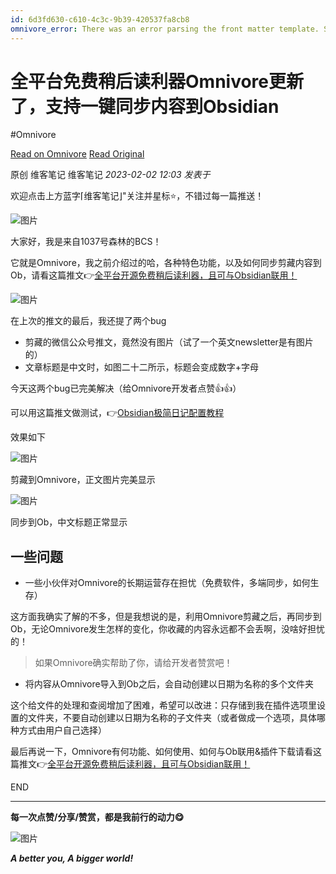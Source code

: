 ```yaml
---
id: 6d3fd630-c610-4c3c-9b39-420537fa8cb8
omnivore_error: There was an error parsing the front matter template. See console for details.
---
```


# 全平台免费稍后读利器Omnivore更新了，支持一键同步内容到Obsidian
#Omnivore

[Read on Omnivore](https://omnivore.app/me/https-mp-weixin-qq-com-s-biz-mzg-5-njk-3-md-uy-mq-3-d-3-d-chksm--18bd2fdbfe7)
[Read Original](https://mp.weixin.qq.com/s?__biz=Mzg5Njk3MDUyMQ%3D%3D&chksm=c079b58bf70e3c9d738c9137b261eb0ec69281d80568db4755a84ef2ef6957a7455e0e8797a1&cur_album_id=2918666965630566403&idx=1&mid=2247487485&scene=178&sn=808d32cd526c969a3ae133f1f3a87e53)

原创 维客笔记  维客笔记 _2023-02-02 12:03_ _发表于_ 

欢迎点击上方蓝字⌈维客笔记⌋"关注并星标⭐，不错过每一篇推送！

![图片](https://proxy-prod.omnivore-image-cache.app/0x0,sM2J3F7trZmJj2MgO02OrXvQ3MbXCW_62eJKdsA9okyQ/https://mmbiz.qpic.cn/mmbiz_png/PR2BLDgtAWT4fJ4otpksDTeFgZk3Tc5TgCuuz0NlzibMrpkIMaqtviboTyuicelWP4m316SGvu0UR2n7Qcb6uvdLg/640?wx_fmt=png)

大家好，我是来自1037号森林的BCS！

它就是Omnivore，我之前介绍过的哈，各种特色功能，以及如何同步剪藏内容到Ob，请看这篇推文👉[全平台开源免费稍后读利器，且可与Obsidian联用！](http://mp.weixin.qq.com/s?%5F%5Fbiz=MzU4MzgxNjczMA==&mid=2247486734&idx=1&sn=b8c0ba868089c08e1be5b1b7ac724a32&chksm=fda20e7bcad5876d8d78f5b15f1234a006e2742a094fffd0303326791f40be511a4135f78cec&scene=21#wechat%5Fredirect)

![图片](https://proxy-prod.omnivore-image-cache.app/0x0,sonk2L6Jl2Fbc4hlqw192mqb_kIMRIhv5VekfgMuKMKs/https://mmbiz.qpic.cn/mmbiz_png/PR2BLDgtAWTo8VrG9QEFmX8QssxzQtd6iasAXLRCiadzcaLjmAVAcywibicz2Ijv5iaHlndocj4jtMJuBMQm5ONWNow/640?wx_fmt=png)

在上次的推文的最后，我还提了两个bug

* 剪藏的微信公众号推文，竟然没有图片（试了一个英文newsletter是有图片的）
* 文章标题是中文时，如图二十二所示，标题会变成数字+字母

今天这两个bug已完美解决（给Omnivore开发者点赞👍👍）

可以用这篇推文做测试，👉[Obsidian极简日记配置教程](http://mp.weixin.qq.com/s?%5F%5Fbiz=MzU4MzgxNjczMA==&mid=2247486968&idx=1&sn=c0dd465dca41acbaa7875a56734cd1bf&chksm=fda20e8dcad5879bbdfc319b9fea488fc42cfe8ee61751c4b3d89a85d3647608c623f4f11149&scene=21#wechat%5Fredirect)

效果如下

![图片](https://proxy-prod.omnivore-image-cache.app/0x0,sHcpaYWMrI1zSYsEyOd0n6yXh6-_ZPbeuabU-VUBdMU0/https://mmbiz.qpic.cn/mmbiz_png/PR2BLDgtAWTo8VrG9QEFmX8QssxzQtd6iajrlQrweVyBvTc6QKviaxqI7HfZaENgk4KNS5POofJo1l4d3ibic8hicfw/640?wx_fmt=png)

剪藏到Omnivore，正文图片完美显示

![图片](https://proxy-prod.omnivore-image-cache.app/0x0,sSOnS-YVjv3O8l4XXgjbuOhMpi7X1iX9JHtt_HCzrsNs/https://mmbiz.qpic.cn/mmbiz_png/PR2BLDgtAWTo8VrG9QEFmX8QssxzQtd6dWKdrpicd1OGhUUD7GWibSRSAMOnMOOf9Ou977km6FUTxicpZI4CJia4SA/640?wx_fmt=png)

同步到Ob，中文标题正常显示

## 一些问题

* 一些小伙伴对Omnivore的长期运营存在担忧（免费软件，多端同步，如何生存）

这方面我确实了解的不多，但是我想说的是，利用Omnivore剪藏之后，再同步到Ob，无论Omnivore发生怎样的变化，你收藏的内容永远都不会丢啊，没啥好担忧的！

> 如果Omnivore确实帮助了你，请给开发者赞赏吧！

* 将内容从Omnivore导入到Ob之后，会自动创建以日期为名称的多个文件夹

这个给文件的处理和查阅增加了困难，希望可以改进：只存储到我在插件选项里设置的文件夹，不要自动创建以日期为名称的子文件夹（或者做成一个选项，具体哪种方式由用户自己选择）

最后再说一下，Omnivore有何功能、如何使用、如何与Ob联用&插件下载请看这篇推文👉[全平台开源免费稍后读利器，且可与Obsidian联用！](http://mp.weixin.qq.com/s?%5F%5Fbiz=MzU4MzgxNjczMA==&mid=2247486734&idx=1&sn=b8c0ba868089c08e1be5b1b7ac724a32&chksm=fda20e7bcad5876d8d78f5b15f1234a006e2742a094fffd0303326791f40be511a4135f78cec&scene=21#wechat%5Fredirect)  

END  

---

**每一次点赞/分享/赞赏，都是我前行的动力😋**

![图片](https://proxy-prod.omnivore-image-cache.app/0x0,svy7KdfobmCX7UpgJtrFYg5lO2qQd1Kv3YJDXFWA_i-E/https://mmbiz.qpic.cn/mmbiz_png/PR2BLDgtAWT4fJ4otpksDTeFgZk3Tc5TM3CicvZSanpa1swHTlHVqt1UIALhGkQFPxzzxYLDMvTvC0SnqoicS0gg/640?wx_fmt=png)

**_A better you, A bigger world!_**

